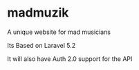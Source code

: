 # madmuzik
A unique website for mad musicians

Its Based on Laravel 5.2 

It will also have Auth 2.0 support for the API
